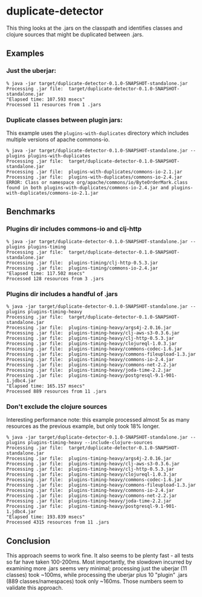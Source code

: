 duplicate-detector
==================
This thing looks at the .jars on the classpath and identifies classes and clojure sources that might be duplicated between .jars.

## Examples
### Just the uberjar:
```
% java -jar target/duplicate-detector-0.1.0-SNAPSHOT-standalone.jar
Processing .jar file:  target/duplicate-detector-0.1.0-SNAPSHOT-standalone.jar
"Elapsed time: 107.593 msecs"
Processed 11 resources from 1 .jars
 ```
 
### Duplicate classes between plugin jars:
This example uses the `plugins-with-duplicates` directory which includes multiple versions of apache commons-io.

```
% java -jar target/duplicate-detector-0.1.0-SNAPSHOT-standalone.jar --plugins plugins-with-duplicates
Processing .jar file:  target/duplicate-detector-0.1.0-SNAPSHOT-standalone.jar
Processing .jar file:  plugins-with-duplicates/commons-io-2.1.jar
Processing .jar file:  plugins-with-duplicates/commons-io-2.4.jar
ERROR: Class or namespace org/apache/commons/io/ByteOrderMark.class found in both plugins-with-duplicates/commons-io-2.4.jar and plugins-with-duplicates/commons-io-2.1.jar
```
## Benchmarks
### Plugins dir includes commons-io and clj-http
```
% java -jar target/duplicate-detector-0.1.0-SNAPSHOT-standalone.jar --plugins plugins-timing
Processing .jar file:  target/duplicate-detector-0.1.0-SNAPSHOT-standalone.jar
Processing .jar file:  plugins-timing/clj-http-0.5.3.jar
Processing .jar file:  plugins-timing/commons-io-2.4.jar
"Elapsed time: 117.502 msecs"
Processed 128 resources from 3 .jars
```
### Plugins dir includes a handful of .jars
```
% java -jar target/duplicate-detector-0.1.0-SNAPSHOT-standalone.jar --plugins plugins-timing-heavy
Processing .jar file:  target/duplicate-detector-0.1.0-SNAPSHOT-standalone.jar
Processing .jar file:  plugins-timing-heavy/args4j-2.0.16.jar
Processing .jar file:  plugins-timing-heavy/clj-aws-s3-0.3.6.jar
Processing .jar file:  plugins-timing-heavy/clj-http-0.5.3.jar
Processing .jar file:  plugins-timing-heavy/clojureql-1.0.3.jar
Processing .jar file:  plugins-timing-heavy/commons-codec-1.6.jar
Processing .jar file:  plugins-timing-heavy/commons-fileupload-1.3.jar
Processing .jar file:  plugins-timing-heavy/commons-io-2.4.jar
Processing .jar file:  plugins-timing-heavy/commons-net-2.2.jar
Processing .jar file:  plugins-timing-heavy/joda-time-2.2.jar
Processing .jar file:  plugins-timing-heavy/postgresql-9.1-901-1.jdbc4.jar
"Elapsed time: 165.157 msecs"
Processed 889 resources from 11 .jars
```
### Don't exclude the clojure sources
Interesting performance note: this example processed almost 5x as many resources as the previous example, but only took 18% longer.

```
% java -jar target/duplicate-detector-0.1.0-SNAPSHOT-standalone.jar --plugins plugins-timing-heavy --include-clojure-sources
Processing .jar file:  target/duplicate-detector-0.1.0-SNAPSHOT-standalone.jar
Processing .jar file:  plugins-timing-heavy/args4j-2.0.16.jar
Processing .jar file:  plugins-timing-heavy/clj-aws-s3-0.3.6.jar
Processing .jar file:  plugins-timing-heavy/clj-http-0.5.3.jar
Processing .jar file:  plugins-timing-heavy/clojureql-1.0.3.jar
Processing .jar file:  plugins-timing-heavy/commons-codec-1.6.jar
Processing .jar file:  plugins-timing-heavy/commons-fileupload-1.3.jar
Processing .jar file:  plugins-timing-heavy/commons-io-2.4.jar
Processing .jar file:  plugins-timing-heavy/commons-net-2.2.jar
Processing .jar file:  plugins-timing-heavy/joda-time-2.2.jar
Processing .jar file:  plugins-timing-heavy/postgresql-9.1-901-1.jdbc4.jar
"Elapsed time: 193.839 msecs"
Processed 4315 resources from 11 .jars
```
## Conclusion
This approach seems to work fine.  It also seems to be plenty fast - all tests so far have taken 100-200ms.  Most importantly, the slowdown incurred by examining more .jars seems very minimal; processing just the uberjar (11 classes) took ~100ms, while processing the uberjar plus 10 "plugin" .jars (889 classes/namespaces) took only ~160ms.  Those numbers seem to validate this approach.